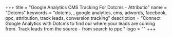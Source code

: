 +++
title = "Google Analytics CMS Tracking For Dotcms - Attributio"
name = "Dotcms"
keywords = "dotcms, , google analytics, cms, adwords, facebook, ppc, attribution, track leads, conversion tracking"
description = "Connect Google Analytics with Dotcms to find our where your leads are coming from. Track leads from the source - from search to ppc."
logo = ""
+++
